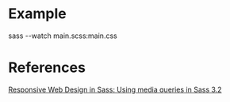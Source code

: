 # Example

sass --watch main.scss:main.css

# References

[Responsive Web Design in Sass: Using media queries in Sass 3.2](http://thesassway.com/intermediate/responsive-web-design-in-sass-using-media-queries-in-sass-32)
